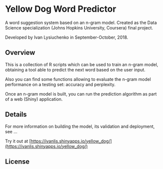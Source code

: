 # Yellow Dog Word Predictor

A word suggestion system based on an n-gram model. Created as the Data Science 
specialization (Johns Hopkins University, Coursera) final project.

Developed by Ivan Lysiuchenko in September-October, 2018.

## Overview

This is a collection of R scripts which can be used to train an n-gram model,
obtaining a tool able to predict the next word based on the user input.

Also you can find some functions allowing to evaluate the n-gram model 
performance on a testing set: accuracy and perplexity.

Once an n-gram model is built, you can run the prediction algorithm as part
of a web (Shiny) application.

## Details

For more information on building the model, its validation and deployment,
see ...

Try it out at [https://ivanlis.shinyapps.io/yellow_dog/](https://ivanlis.shinyapps.io/yellow_dog/)

## License

